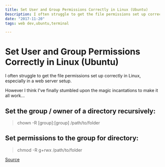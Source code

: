 ```yaml
---
title: Set User and Group Permissions Correctly in Linux (Ubuntu)
Description: I often struggle to get the file permissions set up correctly in Linux, especially in a web server setup.
date: "2017-11-20"
tags: web dev,ubuntu,terminal

---
```

# Set User and Group Permissions Correctly in Linux (Ubuntu)

I often struggle to get the file permissions set up correctly in Linux, especially in a web server setup.

However I think I've finally stumbled upon the magic incantations to make it all work...

## Set the group / owner of a directory recursively:

> chown -R [group]:[group] /path/to/folder

## Set permissions to the group for directory:

> chmod -R g+rwx /path/to/folder


[Source](https://unix.stackexchange.com/questions/241512/allowed-group-cant-access-a-folder)


